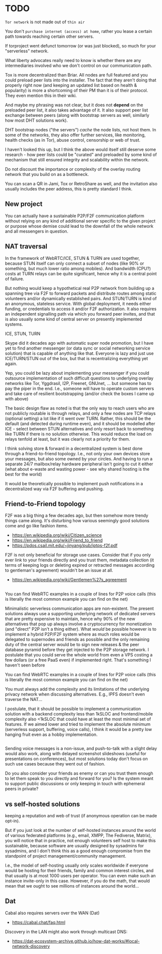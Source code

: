 # TODO

`Tor network` is not made out of `thin air`

You don't `purchase internet (access) at home`, rather you lease a certain path towards reaching certain other servers.

If torproject went defunct tomorrow (or was just blocked), so much for your "serverless" network.

What liberty advocates really need to know is whether there are any intermediaries involved who we don't control on our communication path.

Tox is more decentralized than Briar. All nodes are full featured and you could preload peer lists into the installer. The fact that they aren't doing that properly right now (and keeping an updated list based on health & popularity) is more a shortcoming of their PM than it is of their protocol. They even mention this in their wiki.

And maybe my phrasing was not clear, but it does not **depend** on the preloaded peer list, it also takes advantage of it. It also support peer list exchange between peers (along with bootstrap servers as well, similarly how most DHT solutions work).

DHT bootstrap nodes ("the servers") _cache_ the node lists, not host them. In some of the networks, they also offer further services, like monitoring, health checks (as in Tor), abuse control, censorship or web of trust.

I haven't looked this up, but I think the above would itself still deserve some research - how peer lists could be "curated" and preloaded by some kind of mechanism that still ensured integrity and scalability within the network.

Do not discount the importance or complexity of the overlay routing network that you build on as a bottleneck.

You can scan a QR in Jami, Tox or RetroShare as well, and the invitation also usually includes the peer address, this is pretty standard I think.

## New project

You can actually have a sustainable P2P/F2F communication platform without relying on any kind of additional server specific to the given project or purpose whose demise could lead to the downfall of the whole network and all messengers in question.

## NAT traversal

In the framework of WebRTC/ICE, STUN & TURN are used together, because STUN itself can only connect a subset of nodes (like 90% or something, but much lower ratio among mobiles). And bandwidth (CPU?) costs at TURN relays can be quite significant, hence why it is a central point of failure.

But nothing would keep a hypothetical real P2P network from building up a spanning tree via F2F to forward packets and distribute routes among static volunteers and/or dynamically established pairs. And STUN/TURN is kind of an anonymous, stateless service. With global deployment, it needs either funding, or credentials to access it and/or F2F authorization. It also requires an independent signalling path via which you forward peer invites, and that is also usually some kind of central server on presently implemented systems.

ICE, STUN, TURN

Skype did it decades ago with automatic super node promotion, but I have yet to find another messenger (or data sync or social networking service solution) that is capable of anything like that.
Everyone is lazy and just use ICE/TURN/STUN out of the box, but that is recentralizing everything yet again.

Yep, you could be lazy about implementing your messenger if you could outsource implementation of such difficult questions to underlying overlay networks like Tor, Yggdrasil, I2P, Freenet, GNUnet, ... but someone has to pay the piper in the end. I.e., someone will have to operate custom servers and take care of resilient bootstrapping (and/or check the boxes I came up with above)

The basic design flaw as noted is that the only way to reach users who are not publicly routable is through relays, and only a few nodes are TCP relays (optional setting) a lot like if it went over TURN. Rather, this should be the default (and detected during runtime even), and it should be modelled after ICE - select between STUN alternatives and only resort back to something like TURN if there is no solution otherwise. This would reduce the load on relays tenfold at least, but it was clearly not a priority for them.

I think solving store & forward in a decentralized system is best done through a friend-to-friend topology. I.e., not only your own devices store your messages, but also some owned by your circles. And having to run a separate 24/7 mailbox/relay hardware peripheral isn't going to cut it either (what about e-waste and wasting power - see why shared hosting is the best for the world)

It would be theoretically possible to implement push notifications in a decentralized way via F2F buffering and pushing.

## Friend-to-Friend topology

F2F was a big thing a few decades ago, but then somehow more trendy things came along. It's disturbing how various seemingly good solutions come and go like fashion items.

* https://en.wikipedia.org/wiki/Citizen_science
* https://en.wikipedia.org/wiki/Friend_to_friend
* https://pdos.csail.mit.edu/~jinyang/pub/iptps-f2f.pdf

F2F is not only beneficial for storage use cases. Consider that if you only ever link to your friends directly and you trust them, metadata collection (it terms of keeping logs or deleting expired or retracted messages according to gentleman's agreement) wouldn't be an issue at all.

* https://en.wikipedia.org/wiki/Gentlemen%27s_agreement

##

You can find WebRTC examples in a couple of lines for P2P voice calls (this is literally the most common example you can find on the net)

Minimalistic serverless communication apps are non-existent. The present solutions always use a supporting underlying network of dedicated servers that are pretty expensive to maintain, hence why 90% of the new alternatives that pop up always involve a cryptocurrency for monetization (and "direct" P2P isn't a thing either). What _would_ be possible however is to implement a hybrid P2P/F2F system where as much roles would be delegated to supernodes and friends as possible and the only remaining duty of the central server would be to sign new releases & the peer database pyramid before they get injected to the P2P storage network. I postulate that you could serve the whole world from even a VPS costing a few dollars (or a free PaaS even) if implemented right. That's something I haven't seen before

You can find WebRTC examples in a couple of lines for P2P voice calls (this is literally the most common example you can find on the net)

You must always add the complexity and its limitations of the underlying privacy network when discussing alternatives. E.g., IPFS doesn't even traverse the NAT...

I postulate, that it should be possible to implement a communication solution with a backend complexity less than 1kSLOC and frontend/mobile complexity also <1kSLOC that could have at least the most minimal set of features. If we aimed lower and tried to implement the absolute minimum (serverless support, buffering, voice calls), I think it would be a pretty low hanging fruit even as a hobby implementation.

##

Sending voice messages is a non-issue, and push-to-talk with a slight delay would also work, along with delayed screenshot slideshows (useful for presentations on conferences), but most solutions today don't focus on such use cases because they went out of fashion.

Do you also consider your friends as enemy or can you trust them enough to let them speak to you directly and forward for you? Is the system meant to support public discussions or only keeping in touch with ephemeral peers in private?

## vs self-hosted solutions

keeping a reputation and web of trust (if anonymous operation can be made opt-in).

But if you just look at the number of self-hosted instances around the world of various federated platforms (e.g., email, XMPP, The Fediverse, Matrix), you will notice that in practice, not enough volunteers self host to make this sustainable, because software are usually designed by sysadmins for sysadmins, and I don't think this as a good enough compromise from the standpoint of project management/community management.

I.e., the model of self-hosting usually only scales worldwide if everyone would be hosting for their friends, family and common interest circles, and that usually is at most 1000 users per operator. You can even make such an instance invite-only in this case. However, if you do the math, that would mean that we ought to see millions of instances around the world...

## Dat

Cabal also requires servers over the WAN (Dat)

* https://cabal.chat/faq.html

Discovery in the LAN might also work through multicast DNS:

* https://dat-ecosystem-archive.github.io/how-dat-works/#local-network-discovery
